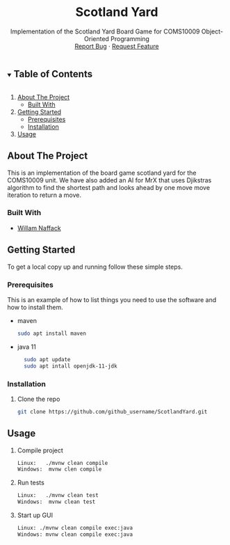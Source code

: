   <h1 align="center">Scotland Yard</h1>
  <p align="center">
    Implementation of the Scotland Yard Board       Game for COMS10009 Object-Oriented Programming 
    <br />
    <a href="https://github.com/AbdizamedAli/repo_name/issues">Report Bug</a>
    ·
    <a href="https://github.com/AbdizamedAli/repo_name/issues">Request Feature</a>
  </p>
</p>



<!-- TABLE OF CONTENTS -->
<details open="open">
  <summary><h2 style="display: inline-block">Table of Contents</h2></summary>
  <ol>
    <li>
      <a href="#about-the-project">About The Project</a>
      <ul>
        <li><a href="#built-with">Built With</a></li>
      </ul>
    </li>
    <li>
      <a href="#getting-started">Getting Started</a>
      <ul>
        <li><a href="#prerequisites">Prerequisites</a></li>
        <li><a href="#installation">Installation</a></li>
      </ul>
    </li>
    <li><a href="#usage">Usage</a></li>
  </ol>
</details>



<!-- ABOUT THE PROJECT -->
## About The Project
This is an implementation of the board game scotland yard for the COMS10009 unit. We have also added an AI for MrX that uses Djikstras algorithm to find the shortest path  and looks ahead by one move move iteration to return a move.


### Built With

* [Willam Naffack](https://github.com/willianck)



## Getting Started

To get a local copy up and running follow these simple steps.

### Prerequisites

This is an example of how to list things you need to use the software and how to install them.
* maven
  ```sh
  sudo apt install maven
  ```
* java 11
  ```sh
    sudo apt update
    sudo apt intall openjdk-11-jdk
  ```

### Installation

1. Clone the repo
   ```sh
   git clone https://github.com/github_username/ScotlandYard.git
   ```

<!-- USAGE EXAMPLES -->
## Usage
1. Compile project
   ```sh
   Linux:   ./mvnw clean compile
   Windows:  mvnw clen compile
   ```
2. Run tests  
    ```sh 
    Linux:   ./mvnw clean test
    Windows:  mvnw clean test
    ```
3. Start up GUI
    ```sh 
    Linux: ./mvnw clean compile exec:java
    Windows: mvnw clean compile exec:java
    ```